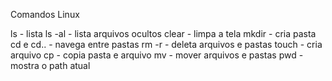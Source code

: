 Comandos Linux

ls - lista
ls -al - lista arquivos ocultos
clear - limpa a tela
mkdir - cria pasta
cd e cd.. - navega entre pastas
rm -r - deleta arquivos e pastas
touch - cria arquivo
cp - copia pasta e arquivo
mv - mover arquivos e pastas
pwd - mostra o path atual